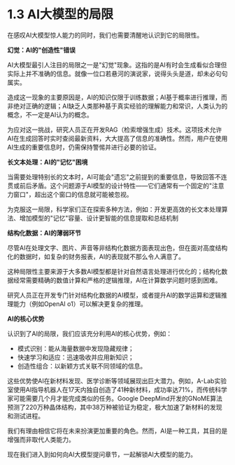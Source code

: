 # 1.3 AI大模型的局限

在感叹AI大模型惊人能力的同时，我们也需要清醒地认识到它的局限性。

**幻觉：AI的"创造性"错误**

AI大模型最引人注目的局限之一是"幻觉"现象。这指的是AI有时会生成看似合理但实际上并不准确的信息。就像一位口若悬河的演说家，说得头头是道，却未必句句属实。

造成这一现象的主要原因是，AI的知识仅限于训练数据；AI基于概率进行推理，而非绝对正确的逻辑；AI缺乏人类那种基于真实经验的理解能力和常识，人类认为的概念，不一定是AI认为的概念。

为应对这一挑战，研究人员正在开发RAG（检索增强生成）技术。这项技术允许AI在生成回答时实时查阅最新资料，大大提高了信息的准确性。然而，用户在使用AI生成的重要信息时，仍需保持警惕并进行必要的验证。

**长文本处理：AI的"记忆"困境**

当需要处理特别长的文本时，AI可能会"遗忘"之前提到的重要信息，导致回答不连贯或前后矛盾。这个问题源于AI模型的设计特性——它们通常有一个固定的"注意力窗口"，超出这个窗口的信息就可能被忽视。

为克服这一局限，科学家们正在探索多种方法，例如：开发更高效的长文本处理算法、增加模型的"记忆"容量、设计更智能的信息提取和总结机制

**结构化数据：AI的薄弱环节**

尽管AI在处理文字、图片、声音等非结构化数据方面表现出色，但在面对高度结构化的数据时，如复杂的财务报表，AI的表现就不那么令人满意了。

这种局限性主要来源于大多数AI模型都是针对自然语言处理进行优化的；结构化数据经常需要精确的数值计算和严格的逻辑推理，AI在计算数学问题时感到困难。

研究人员正在开发专门针对结构化数据的AI模型，或者提升AI的数学运算和逻辑推理能力（例如OpenAI o1）可以解决更复杂的推理。

**AI的核心优势**

认识到了AI的局限，我们应该充分利用AI的核心优势，例如：
- 模式识别：能从海量数据中发现隐藏规律；
- 快速学习和适应：迅速吸收并应用新知识；
- 创造性组合：以新颖方式关联不同领域的信息。

这些优势使AI在新材料发现、医学诊断等领域展现出巨大潜力。例如，A-Lab实验室使用AI指导机器人在17天内独自创造了41种新材料，成功率达71%，而传统科学家可能需要几个月才能完成类似的任务。Google DeepMind开发的GNoME算法预测了220万种晶体结构，其中38万种被验证为稳定，极大加速了新材料的发现和测试进程。

我们有理由相信它将在未来扮演更加重要的角色。然而，AI是一种工具，其目的是增强而非取代人类能力。

现在我们进入到如何向AI大模型提问章节，一起解锁AI大模型的能力。